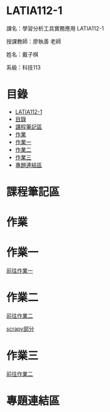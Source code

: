 # LATIA112-1

課名：學習分析工具實務應用 LATIA112-1

授課教師：廖執善 老師

姓名：戴子棋

系級：科技113

# 目錄

- [LATIA112-1](#latia112-1)
- [目錄](#目錄)
- [課程筆記區](#課程筆記區)
- [作業](#作業)
- [作業一](#作業一)
- [作業二](#作業二)
- [作業三](#作業三)
- [專題連結區](#專題連結區)

# 課程筆記區


# 作業


# 作業一
[前往作業一](https://github.com/wannaflyhigh/LATIA112-1/blob/main/hw1/hw1.ipynb)

# 作業二
[前往作業二](https://github.com/wannaflyhigh/LATIA112-1/blob/main/hw2/hw2.ipynb)

[scrapy部分](https://github.com/wannaflyhigh/LATIA112-1/blob/main/hw2/scrapy.cmd)

# 作業三
[前往作業二](./line-bot-nodejs/README.md)

# 專題連結區


